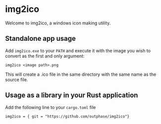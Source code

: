 # img2ico

Welcome to img2ico, a windows icon making utility. 

## Standalone app usage

Add `img2ico.exe` to your `PATH` and execute it with the image you wish to
convert as the first and only argument:

```
img2ico <image path>.png
```

This will create a .ico file in the same directory with the same name as the
source file.

## Usage as a library in your Rust application

Add the following line to your `cargo.toml` file
```
img2ico = { git = "https://github.com/outphase/img2ico"}
```
